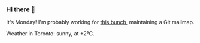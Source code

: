 ### Hi there :wave:

It's Monday! I'm probably working for [this bunch](https://github.com/kohofinancial), maintaining a Git mailmap.

Weather in Toronto: sunny, at +2°C.
